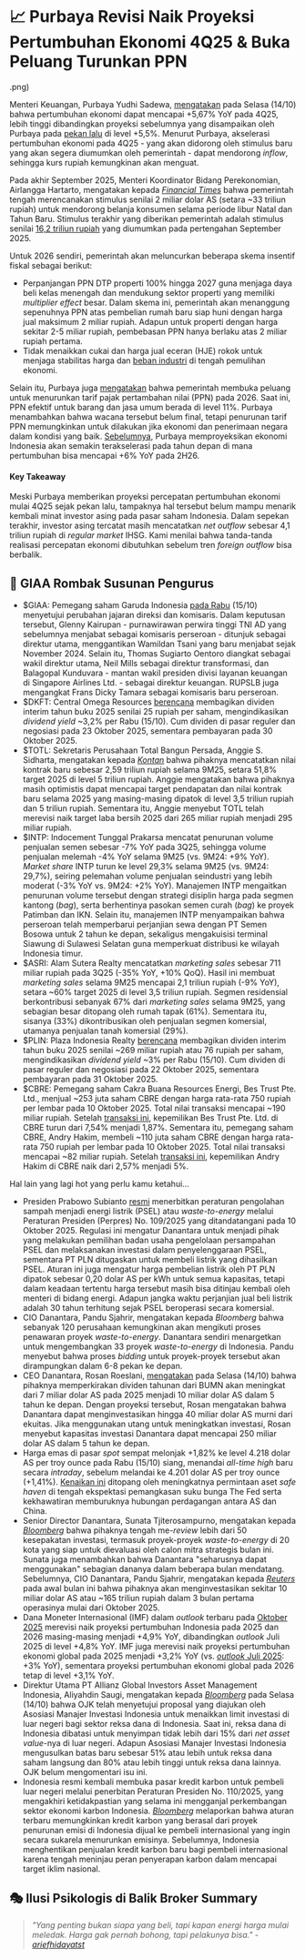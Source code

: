 # 📈 Purbaya Revisi Naik Proyeksi Pertumbuhan Ekonomi 4Q25 & Buka Peluang Turunkan PPN

.png)

Menteri Keuangan, Purbaya Yudhi Sadewa, [mengatakan](https://www.reuters.com/world/asia-pacific/indonesia-finance-minister-expects-more-capital-inflows-rupiah-appreciation-q4-2025-10-14/) pada Selasa (14/10) bahwa pertumbuhan ekonomi dapat mencapai +5,67% YoY pada 4Q25, lebih tinggi dibandingkan proyeksi sebelumnya yang disampaikan oleh Purbaya pada [pekan lalu](https://snips.stockbit.com/snips-terbaru/-menkeu-optimis-ekonomi-ri-55-yoy-pada-4q25) di level +5,5%. Menurut Purbaya, akselerasi pertumbuhan ekonomi pada 4Q25 - yang akan didorong oleh stimulus baru yang akan segera diumumkan oleh pemerintah - dapat mendorong _inflow_, sehingga kurs rupiah kemungkinan akan menguat.

Pada akhir September 2025, Menteri Koordinator Bidang Perekonomian, Airlangga Hartarto, mengatakan kepada [_Financial Times_](https://www.ft.com/content/debf5656-81b3-4d87-837f-7153ec2d962f) bahwa pemerintah tengah merencanakan stimulus senilai 2 miliar dolar AS (setara ~33 triliun rupiah) untuk mendorong belanja konsumen selama periode libur Natal dan Tahun Baru. Stimulus terakhir yang diberikan pemerintah adalah stimulus senilai [16,2 triliun rupiah](https://snips.stockbit.com/snips-terbaru/-pemerintah-rilis-paket-stimulus-ekonomi-4q25-senilai-rp162-t) yang diumumkan pada pertengahan September 2025.

Untuk 2026 sendiri, pemerintah akan meluncurkan beberapa skema insentif fiskal sebagai berikut:

- Perpanjangan PPN DTP properti 100% hingga 2027 guna menjaga daya beli kelas menengah dan mendukung sektor properti yang memiliki _multiplier effect_ besar. Dalam skema ini, pemerintah akan menanggung sepenuhnya PPN atas pembelian rumah baru siap huni dengan harga jual maksimum 2 miliar rupiah. Adapun untuk properti dengan harga sekitar 2-5 miliar rupiah, pembebasan PPN hanya berlaku atas 2 miliar rupiah pertama.
- Tidak menaikkan cukai dan harga jual eceran (HJE) rokok untuk menjaga stabilitas harga dan [beban industri](https://nasional.kontan.co.id/news/menkeu-purbaya-cukai-dan-harga-jual-eceran-rokok-tidak-naik-pada-tahun-depan) di tengah pemulihan ekonomi.

Selain itu, Purbaya juga [mengatakan](https://money.kompas.com/read/2025/10/14/183628526/menkeu-purbaya-buka-peluang-tarif-ppn-turun-tahun-depan) bahwa pemerintah membuka peluang untuk menurunkan tarif pajak pertambahan nilai (PPN) pada 2026. Saat ini, PPN efektif untuk barang dan jasa umum berada di level 11%. Purbaya menambahkan bahwa wacana tersebut belum final, tetapi penurunan tarif PPN memungkinkan untuk dilakukan jika ekonomi dan penerimaan negara dalam kondisi yang baik. [Sebelumnya](https://snips.stockbit.com/snips-terbaru/-penjualan-otomotif-telah-lewati-level-terendah#:~:text=Menteri%20Keuangan%2C%20Purbaya,8%E2%80%9311%25%20YoY.), Purbaya memproyeksikan ekonomi Indonesia akan semakin terakselerasi pada tahun depan di mana pertumbuhan bisa mencapai +6% YoY pada 2H26.

#### Key Takeaway

Meski Purbaya memberikan proyeksi percepatan pertumbuhan ekonomi mulai 4Q25 sejak pekan lalu, tampaknya hal tersebut belum mampu menarik kembali minat investor asing pada pasar saham Indonesia. Dalam sepekan terakhir, investor asing tercatat masih mencatatkan _net outflow_ sebesar 4,1 triliun rupiah di _regular market_ IHSG. Kami menilai bahwa tanda-tanda realisasi percepatan ekonomi dibutuhkan sebelum tren _foreign outflow_ bisa berbalik.

## 🛫 GIAA Rombak Susunan Pengurus

- $GIAA: Pemegang saham Garuda Indonesia [pada Rabu](https://www.cnbcindonesia.com/market/20251015162821-17-676134/garuda--giaa--rombak-direksi-komisaris-ini-daftar-lengkapnya) (15/10) menyetujui perubahan jajaran direksi dan komisaris. Dalam keputusan tersebut, Glenny Kairupan - purnawirawan perwira tinggi TNI AD yang sebelumnya menjabat sebagai komisaris perseroan - ditunjuk sebagai direktur utama, menggantikan Wamildan Tsani yang baru menjabat sejak November 2024. Selain itu, Thomas Sugiarto Oentoro diangkat sebagai wakil direktur utama, Neil Mills sebagai direktur transformasi, dan Balagopal Kunduvara - mantan wakil presiden divisi layanan keuangan di Singapore Airlines Ltd. - sebagai direktur keuangan. RUPSLB juga mengangkat Frans Dicky Tamara sebagai komisaris baru perseroan.
- $DKFT: Central Omega Resources [berencana](https://www.idx.co.id/StaticData/NewsAndAnnouncement/ANNOUNCEMENTSTOCK/From_EREP/202510/8cc420f176_d96f30fc5c.pdf) membagikan dividen interim tahun buku 2025 senilai 25 rupiah per saham, mengindikasikan _dividend yield_ ~3,2% per Rabu (15/10). Cum dividen di pasar reguler dan negosiasi pada 23 Oktober 2025, sementara pembayaran pada 30 Oktober 2025.
- $TOTL: Sekretaris Perusahaan Total Bangun Persada, Anggie S. Sidharta, mengatakan kepada [_Kontan_](<https://industri.kontan.co.id/news/total-bangun-persada-bukukan-kontrak-baru-rp-259-triliun-hingga-september-2025#:~:text=Total%20Bangun%20Persada%20Tbk%20(TOTL)%20tercatat%20meraih%20kontrak%20baru%20sebesar,triliun%20hingga%20akhir%20September%202025.&text=KONTAN.CO.ID%20%2D%20JAKARTA,triliun%20hingga%20akhir%20September%202025.>) bahwa pihaknya mencatatkan nilai kontrak baru sebesar 2,59 triliun rupiah selama 9M25, setara 51,8% target 2025 di level 5 triliun rupiah. Anggie mengatakan bahwa pihaknya masih optimistis dapat mencapai target pendapatan dan nilai kontrak baru selama 2025 yang masing-masing dipatok di level 3,5 triliun rupiah dan 5 triliun rupiah. Sementara itu, Anggie menyebut TOTL telah merevisi naik target laba bersih 2025 dari 265 miliar rupiah menjadi 295 miliar rupiah.
- $INTP: Indocement Tunggal Prakarsa mencatat penurunan volume penjualan semen sebesar \-7% YoY pada 3Q25, sehingga volume penjualan melemah -4% YoY selama 9M25 (vs. 9M24: +9% YoY). _Market share_ INTP turun ke level 29,3% selama 9M25 (vs. 9M24: 29,7%), seiring pelemahan volume penjualan seindustri yang lebih moderat (-3% YoY vs. 9M24: +2% YoY). Manajemen INTP mengaitkan penurunan volume tersebut dengan strategi disiplin harga pada segmen kantong (_bag_), serta berhentinya pasokan semen curah (_bag_) ke proyek Patimban dan IKN. Selain itu, manajemen INTP menyampaikan bahwa perseroan telah memperbarui perjanjian sewa dengan PT Semen Bosowa untuk 2 tahun ke depan, sekaligus mengakuisisi terminal Siawung di Sulawesi Selatan guna memperkuat distribusi ke wilayah Indonesia timur.
- $ASRI: Alam Sutera Realty mencatatkan _marketing sales_ sebesar 711 miliar rupiah pada 3Q25 (\-35% YoY, +10% QoQ). Hasil ini membuat _marketing sales_ selama 9M25 mencapai 2,1 triliun rupiah (\-9% YoY), setara ~60% target 2025 di level 3,5 triliun rupiah. Segmen residensial berkontribusi sebanyak 67% dari _marketing sales_ selama 9M25, yang sebagian besar ditopang oleh rumah tapak (61%). Sementara itu, sisanya (33%) dikontribusikan oleh penjualan segmen komersial, utamanya penjualan tanah komersial (29%).
- $PLIN: Plaza Indonesia Realty [berencana](https://www.idx.co.id/StaticData/NewsAndAnnouncement/ANNOUNCEMENTSTOCK/From_EREP/202510/7e12945c8e_48bc1daafa.pdf) membagikan dividen interim tahun buku 2025 senilai ~269 miliar rupiah atau 76 rupiah per saham, mengindikasikan _dividend yield_ ~3% per Rabu (15/10). Cum dividen di pasar reguler dan negosiasi pada 22 Oktober 2025, sementara pembayaran pada 31 Oktober 2025.
- $CBRE: Pemegang saham Cakra Buana Resources Energi, Bes Trust Pte. Ltd., menjual ~253 juta saham CBRE dengan harga rata-rata 750 rupiah per lembar pada 10 Oktober 2025. Total nilai transaksi mencapai ~190 miliar rupiah. Setelah [transaksi ini](https://www.idx.co.id/StaticData/NewsAndAnnouncement/ANNOUNCEMENTSTOCK/From_EREP/202510/1f087e4b2d_0f3830c758.pdf), kepemilikan Bes Trust Pte. Ltd. di CBRE turun dari 7,54% menjadi 1,87%. Sementara itu, pemegang saham CBRE, Andry Hakim, membeli ~110 juta saham CBRE dengan harga rata-rata 750 rupiah per lembar pada 10 Oktober 2025. Total nilai transaksi mencapai ~82 miliar rupiah. Setelah [transaksi ini](https://www.idx.co.id/StaticData/NewsAndAnnouncement/ANNOUNCEMENTSTOCK/From_EREP/202510/10e0dcc841_76336a6652.pdf), kepemilikan Andry Hakim di CBRE naik dari 2,57% menjadi 5%.

Hal lain yang lagi hot yang perlu kamu ketahui...

- Presiden Prabowo Subianto [resmi](https://kemenlh.go.id/news/detail/peraturan-presiden-ri-nomor-109-tahun-2025-tentang-penanganan-sampah-perkotaan-melalui-pengolahan-sampah-menjadi-energi-terbarukan-berbasis-teknologi-ramah-lingkungan) menerbitkan peraturan pengolahan sampah menjadi energi listrik (PSEL) atau _waste-to-energy_ melalui Peraturan Presiden (Perpres) No. 109/2025 yang ditandatangani pada 10 Oktober 2025. Regulasi ini mengatur Danantara untuk menjadi pihak yang melakukan pemilihan badan usaha pengelolaan persampahan PSEL dan melaksanakan investasi dalam penyelenggaraan PSEL, sementara PT PLN ditugaskan untuk membeli listrik yang dihasilkan PSEL. Aturan ini juga mengatur harga pembelian listrik oleh PT PLN dipatok sebesar 0,20 dolar AS per kWh untuk semua kapasitas, tetapi dalam keadaan tertentu harga tersebut masih bisa ditinjau kembali oleh menteri di bidang energi. Adapun jangka waktu perjanjian jual beli listrik adalah 30 tahun terhitung sejak PSEL beroperasi secara komersial.
- CIO Danantara, Pandu Sjahrir, mengatakan kepada _Bloomberg_ bahwa sebanyak 120 perusahaan kemungkinan akan mengikuti proses penawaran proyek _waste-to-energy_. Danantara sendiri menargetkan untuk mengembangkan 33 proyek _waste-to-energy_ di Indonesia. Pandu menyebut bahwa proses _bidding_ untuk proyek-proyek tersebut akan dirampungkan dalam 6-8 pekan ke depan.
- CEO Danantara, Rosan Roeslani, [mengatakan](https://market.bisnis.com/read/20251014/192/1920211/danantara-bidik-kenaikan-dividen-hingga-rp16587-triliun-dalam-5-tahun-ke-depan) pada Selasa (14/10) bahwa pihaknya memperkirakan dividen tahunan dari BUMN akan meningkat dari 7 miliar dolar AS pada 2025 menjadi 10 miliar dolar AS dalam 5 tahun ke depan. Dengan proyeksi tersebut, Rosan mengatakan bahwa Danantara dapat menginvestasikan hingga 40 miliar dolar AS murni dari ekuitas. Jika menggunakan utang untuk meningkatkan investasi, Rosan menyebut kapasitas investasi Danantara dapat mencapai 250 miliar dolar AS dalam 5 tahun ke depan.
- Harga emas di pasar _spot_ sempat melonjak +1,82% ke level 4.218 dolar AS per troy ounce pada Rabu (15/10) siang, menandai _all-time high_ baru secara _intraday_, sebelum melandai ke 4.201 dolar AS per troy ounce (+1,41%). [Kenaikan ini](https://www.reuters.com/world/china/gold-hits-record-high-fed-rate-cut-bets-us-china-trade-woes-2025-10-15/) ditopang oleh meningkatnya permintaan aset _safe haven_ di tengah ekspektasi pemangkasan suku bunga The Fed serta kekhawatiran memburuknya hubungan perdagangan antara AS dan China.
- Senior Director Danantara, Sunata Tjiterosampurno, mengatakan kepada [_Bloomberg_](https://www.bloomberg.com/news/articles/2025-10-15/indonesian-wealth-fund-danantara-to-deploy-funds-before-year-end) bahwa pihaknya tengah me-_review_ lebih dari 50 kesepakatan investasi, termasuk proyek-proyek _waste-to-energy_ di 20 kota yang siap untuk dievaluasi oleh calon mitra strategis bulan ini. Sunata juga menambahkan bahwa Danantara "seharusnya dapat menggunakan" sebagian dananya dalam beberapa bulan mendatang. Sebelumnya, CIO Danantara, Pandu Sjahrir, mengatakan kepada [_Reuters_](https://snips.stockbit.com/snips-terbaru/-danantara-akan-investasi-us10-miliar-hingga-akhir-2025#:~:text=CIO%20Danantara%2C%20Pandu,investasi%20luar%20negeri.) pada awal bulan ini bahwa pihaknya akan menginvestasikan sekitar 10 miliar dolar AS atau ~165 triliun rupiah dalam 3 bulan pertama operasinya mulai dari Oktober 2025.
- Dana Moneter Internasional (IMF) dalam _outlook_ terbaru pada [Oktober 2025](https://www.imf.org/en/Publications/WEO/Issues/2025/10/14/world-economic-outlook-october-2025) merevisi naik proyeksi pertumbuhan Indonesia pada 2025 dan 2026 masing-masing menjadi +4,9% YoY, dibandingkan _outlook_ Juli 2025 di level +4,8% YoY. IMF juga merevisi naik proyeksi pertumbuhan ekonomi global pada 2025 menjadi +3,2% YoY (vs. [_outlook_ Juli 2025](https://www.imf.org/en/Publications/WEO/Issues/2025/07/29/world-economic-outlook-update-july-2025): +3% YoY), sementara proyeksi pertumbuhan ekonomi global pada 2026 tetap di level +3,1% YoY.
- Direktur Utama PT Allianz Global Investors Asset Management Indonesia, Aliyahdin Saugi, mengatakan kepada [_Bloomberg_](https://www.bloomberg.com/news/articles/2025-10-15/indonesia-plans-looser-foreign-investment-rules-for-mutual-funds) pada Selasa (14/10) bahwa OJK telah menyetujui proposal yang diajukan oleh Asosiasi Manajer Investasi Indonesia untuk menaikkan limit investasi di luar negeri bagi sektor reksa dana di Indonesia. Saat ini, reksa dana di Indonesia dibatasi untuk menyimpan tidak lebih dari 15% dari _net asset value_-nya di luar negeri. Adapun Asosiasi Manajer Investasi Indonesia mengusulkan batas baru sebesar 51% atau lebih untuk reksa dana saham langsung dan 80% atau lebih tinggi untuk reksa dana lainnya. OJK belum mengomentari isu ini.
- Indonesia resmi kembali membuka pasar kredit karbon untuk pembeli luar negeri melalui penerbitan Peraturan Presiden No. 110/2025, yang mengakhiri ketidakpastian yang selama ini mengganjal perkembangan sektor ekonomi karbon Indonesia. [_Bloomberg_](https://www.bloomberg.com/news/articles/2025-10-15/indonesia-reopens-carbon-market-to-foreign-buyers-with-new-rules) melaporkan bahwa aturan terbaru memungkinkan kredit karbon yang berasal dari proyek penurunan emisi di Indonesia dijual ke pembeli internasional yang ingin secara sukarela menurunkan emisinya. Sebelumnya, Indonesia menghentikan penjualan kredit karbon baru bagi pembeli internasional karena tengah meninjau peran penyerapan karbon dalam mencapai target iklim nasional.

## 🎭 Ilusi Psikologis di Balik Broker Summary

> _"Yang penting bukan siapa yang beli, tapi kapan energi harga mulai meledak. Harga gak pernah bohong, tapi pelakunya bisa." -_ [_ariefhidayatst_](https://stockbit.com/ariefhidayatst?source=)

######
